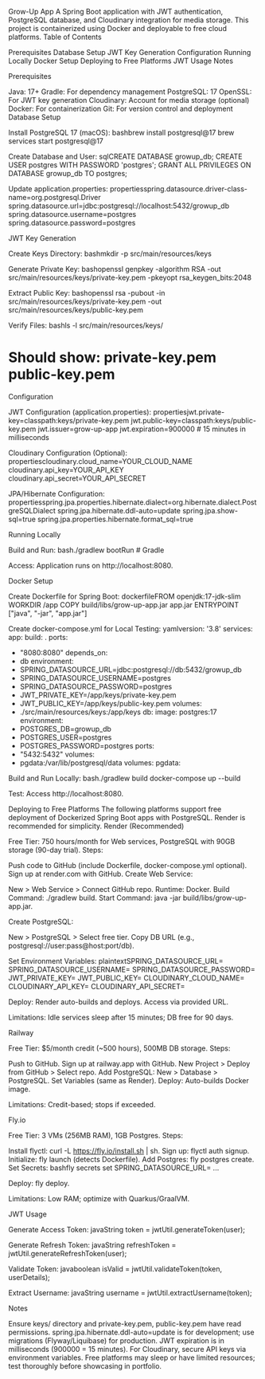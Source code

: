 Grow-Up App
A Spring Boot application with JWT authentication, PostgreSQL database, and Cloudinary integration for media storage. This project is containerized using Docker and deployable to free cloud platforms.
Table of Contents

Prerequisites
Database Setup
JWT Key Generation
Configuration
Running Locally
Docker Setup
Deploying to Free Platforms
JWT Usage
Notes

Prerequisites

Java: 17+
Gradle: For dependency management
PostgreSQL: 17
OpenSSL: For JWT key generation
Cloudinary: Account for media storage (optional)
Docker: For containerization
Git: For version control and deployment
Database Setup

Install PostgreSQL 17 (macOS):
bashbrew install postgresql@17
brew services start postgresql@17

Create Database and User:
sqlCREATE DATABASE growup_db;
CREATE USER postgres WITH PASSWORD 'postgres';
GRANT ALL PRIVILEGES ON DATABASE growup_db TO postgres;

Update application.properties:
propertiesspring.datasource.driver-class-name=org.postgresql.Driver
spring.datasource.url=jdbc:postgresql://localhost:5432/growup_db
spring.datasource.username=postgres
spring.datasource.password=postgres


JWT Key Generation

Create Keys Directory:
bashmkdir -p src/main/resources/keys

Generate Private Key:
bashopenssl genpkey -algorithm RSA -out src/main/resources/keys/private-key.pem -pkeyopt rsa_keygen_bits:2048

Extract Public Key:
bashopenssl rsa -pubout -in src/main/resources/keys/private-key.pem -out src/main/resources/keys/public-key.pem

Verify Files:
bashls -l src/main/resources/keys/
# Should show: private-key.pem  public-key.pem


Configuration

JWT Configuration (application.properties):
propertiesjwt.private-key=classpath:keys/private-key.pem
jwt.public-key=classpath:keys/public-key.pem
jwt.issuer=grow-up-app
jwt.expiration=900000  # 15 minutes in milliseconds

Cloudinary Configuration (Optional):
propertiescloudinary.cloud_name=YOUR_CLOUD_NAME
cloudinary.api_key=YOUR_API_KEY
cloudinary.api_secret=YOUR_API_SECRET

JPA/Hibernate Configuration:
propertiesspring.jpa.properties.hibernate.dialect=org.hibernate.dialect.PostgreSQLDialect
spring.jpa.hibernate.ddl-auto=update
spring.jpa.show-sql=true
spring.jpa.properties.hibernate.format_sql=true


Running Locally

Build and Run:
bash./gradlew bootRun  # Gradle

Access: Application runs on http://localhost:8080.

Docker Setup

Create Dockerfile for Spring Boot:
dockerfileFROM openjdk:17-jdk-slim
WORKDIR /app
COPY build/libs/grow-up-app.jar app.jar
ENTRYPOINT ["java", "-jar", "app.jar"]

Create docker-compose.yml for Local Testing:
yamlversion: '3.8'
services:
app:
build: .
ports:
- "8080:8080"
depends_on:
- db
environment:
- SPRING_DATASOURCE_URL=jdbc:postgresql://db:5432/growup_db
- SPRING_DATASOURCE_USERNAME=postgres
- SPRING_DATASOURCE_PASSWORD=postgres
- JWT_PRIVATE_KEY=/app/keys/private-key.pem
- JWT_PUBLIC_KEY=/app/keys/public-key.pem
volumes:
- ./src/main/resources/keys:/app/keys
db:
image: postgres:17
environment:
- POSTGRES_DB=growup_db
- POSTGRES_USER=postgres
- POSTGRES_PASSWORD=postgres
ports:
- "5432:5432"
volumes:
- pgdata:/var/lib/postgresql/data
volumes:
pgdata:

Build and Run Locally:
bash./gradlew build
docker-compose up --build

Test: Access http://localhost:8080.

Deploying to Free Platforms
The following platforms support free deployment of Dockerized Spring Boot apps with PostgreSQL. Render is recommended for simplicity.
Render (Recommended)

Free Tier: 750 hours/month for Web services, PostgreSQL with 90GB storage (90-day trial).
Steps:

Push code to GitHub (include Dockerfile, docker-compose.yml optional).
Sign up at render.com with GitHub.
Create Web Service:

New > Web Service > Connect GitHub repo.
Runtime: Docker.
Build Command: ./gradlew build.
Start Command: java -jar build/libs/grow-up-app.jar.


Create PostgreSQL:

New > PostgreSQL > Select free tier.
Copy DB URL (e.g., postgresql://user:pass@host:port/db).


Set Environment Variables:
plaintextSPRING_DATASOURCE_URL=<Render Postgres URL>
SPRING_DATASOURCE_USERNAME=<Postgres User>
SPRING_DATASOURCE_PASSWORD=<Postgres Password>
JWT_PRIVATE_KEY=<Paste private-key.pem content>
JWT_PUBLIC_KEY=<Paste public-key.pem content>
CLOUDINARY_CLOUD_NAME=<Your Cloudinary Name>
CLOUDINARY_API_KEY=<Your API Key>
CLOUDINARY_API_SECRET=<Your API Secret>

Deploy: Render auto-builds and deploys. Access via provided URL.


Limitations: Idle services sleep after 15 minutes; DB free for 90 days.

Railway

Free Tier: $5/month credit (~500 hours), 500MB DB storage.
Steps:

Push to GitHub.
Sign up at railway.app with GitHub.
New Project > Deploy from GitHub > Select repo.
Add PostgreSQL: New > Database > PostgreSQL.
Set Variables (same as Render).
Deploy: Auto-builds Docker image.


Limitations: Credit-based; stops if exceeded.

Fly.io

Free Tier: 3 VMs (256MB RAM), 1GB Postgres.
Steps:

Install flyctl: curl -L https://fly.io/install.sh | sh.
Sign up: flyctl auth signup.
Initialize: fly launch (detects Dockerfile).
Add Postgres: fly postgres create.
Set Secrets:
bashfly secrets set SPRING_DATASOURCE_URL=<Postgres URL> ...

Deploy: fly deploy.


Limitations: Low RAM; optimize with Quarkus/GraalVM.

JWT Usage

Generate Access Token:
javaString token = jwtUtil.generateToken(user);

Generate Refresh Token:
javaString refreshToken = jwtUtil.generateRefreshToken(user);

Validate Token:
javaboolean isValid = jwtUtil.validateToken(token, userDetails);

Extract Username:
javaString username = jwtUtil.extractUsername(token);


Notes

Ensure keys/ directory and private-key.pem, public-key.pem have read permissions.
spring.jpa.hibernate.ddl-auto=update is for development; use migrations (Flyway/Liquibase) for production.
JWT expiration is in milliseconds (900000 = 15 minutes).
For Cloudinary, secure API keys via environment variables.
Free platforms may sleep or have limited resources; test thoroughly before showcasing in portfolio.